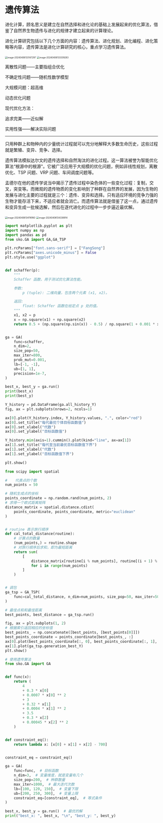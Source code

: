 # 遗传算法

进化计算，顾名思义是建立在自然选择和进化论的基础上发展起来的优化算法，借鉴了自然界生物遗传与进化的规律才建立起来的计算理论。

进化计算研究包括以下几个方面的内容：遗传算法、进化规划、进化编程、进化策略等内容，遗传算法是进化计算研究的核心，重点学习遗传算法。

<img src="https://leafalice-image.oss-cn-hangzhou.aliyuncs.com/img/2024-04-06%2Fe20dea473306705f7b4dcfb7b0e8fd46--44e3--image-20240406133147297.png" alt="image-20240406133147297" style="zoom:50%;" />

<img src="https://leafalice-image.oss-cn-hangzhou.aliyuncs.com/img/2024-04-06%2Ff3df7f0a7511fec7f092bd811b79de56--96fe--image-20240406133339283.png" alt="image-20240406133339283" style="zoom:50%;" />

离散性问题——主要指组合优化

不确定性问题——随机性数学模型

大规模问题：超高维

动态优化问题

现代优化方法：

追求完美——近似解

实用性强——解决实际问题

---

只用种群上和物种内的少量统计过程就可以充分地解释大多数生命历史，这些过程就是繁殖、变异、竞争、选择。

遗传算法模拟达尔文的遗传选择和自然淘汰的进化过程。这一算法被誉为智能优化算法“根源中的根源"。它被广泛应用于大规模的优化问题，例如非线性规划，离散优化、TSP 问题、VRP 问题、车间调度问题等。

孟德尔在他的遗传学说当中揭示了遗传过程中染色体的一些变化过程：复制，交叉，突变等。而微观的遗传物质的变化影响到了种群在自然界的发展，因为生物的发展与进化主要的过程就是三个：遗传、变异和选择。只有适应环境的竞争力强的生物才能存活下来，不适应者就会消亡。而遗传算法就是借鉴了这一点，通过遗传和变异生成一批候选解，然后在逐代进化的过程中一步步逼近最优解。

<img src="https://leafalice-image.oss-cn-hangzhou.aliyuncs.com/img/2024-04-06%2Fd4d22ec3ab5f1ea9583b465afc632fcf--7bc5--image-20240406134116160.png" alt="image-20240406134116160" style="zoom:50%;" />

<img src="https://leafalice-image.oss-cn-hangzhou.aliyuncs.com/img/2024-04-06%2F003c8c9051a9f0c7326857c2d3e341ea--326a--image-20240406134338914.png" alt="image-20240406134338914" style="zoom:50%;" />

```python
import matplotlib.pyplot as plt
import numpy as np
import pandas as pd
from sko.GA import GA,GA_TSP

plt.rcParams["font.sans-serif"] = ["FangSong"]
plt.rcParams["axes.unicode_minus"] = False
plt.style.use("ggplot")


def schaffer(p):
    """
    Schaffer 函数，用于测试优化算法性能。

    参数:
        p (tuple): 二维向量，包含两个元素 (x1, x2)。

    返回:
        float: Schaffer 函数在给定点 p 处的值。
    """
    x1, x2 = p
    x = np.square(x1) + np.square(x2)
    return 0.5 + (np.square(np.sin(x)) - 0.5) / np.square(1 + 0.001 * x)


ga = GA(
    func=schaffer,
    n_dim=2,
    size_pop=50,
    max_iter=800,
    prob_mut=0.001,
    lb=[-1, -1],
    ub=[1, 1],
    precision=1e-7,
)

best_x, best_y = ga.run()
print(best_x)
print(best_y)

Y_history = pd.DataFrame(ga.all_history_Y)
fig, ax = plt.subplots(nrows=2, ncols=1)

ax[0].plot(Y_history.index, Y_history.values, ".", color="red")
ax[0].set_title("每代最优个体目标函数值")
ax[0].set_xlabel("代数")
ax[0].set_ylabel("目标函数值")

Y_history.min(axis=1).cummin().plot(kind="line", ax=ax[1])
ax[1].set_title("每代至当前最优目标函数值下界")
ax[1].set_xlabel("代数")
ax[1].set_ylabel("目标函数值下界")

plt.show()
```

```python
from scipy import spatial

# 　 代表点的个数
num_points = 50

# 随机生成点的坐标
points_coordinate = np.random.rand(num_points, 2)
# 求得一个欧式距离矩阵
distance_matrix = spatial.distance.cdist(
    points_coordinate, points_coordinate, metric="euclidean"
)


# routine 表示旅行顺序
def cal_total_distance(routine):
    # 计算点的数量
    (num_points,) = routine.shape
    # 对旅行顺序后求和，即为最短距离
    return sum(
        [
            distance_matrix[routine[i % num_points], routine[(i + 1) % num_points]]
            for i in range(num_points)
        ]
    )


# 调包
ga_tsp = GA_TSP(
    func=cal_total_distance, n_dim=num_points, size_pop=50, max_iter=500, prob_mut=1
)

# 最佳点和和最佳距离
best_points, best_distance = ga_tsp.run()

fig, ax = plt.subplots(1, 2)
# 根据索引返回相应的坐标值
best_points_ = np.concatenate([best_points, [best_points[0]]])
best_points_coordinate = points_coordinate[best_points_, :]
ax[0].plot(best_points_coordinate[:, 0], best_points_coordinate[:, 1], "o-")
ax[1].plot(ga_tsp.generation_best_Y)
plt.show()
```

```python
# 使用遗传算法
from sko.GA import GA


def func(x):
    return (
        4
        + 0.3 * x[0]
        + 0.0007 * x[0] ** 2
        + 3
        + 0.32 * x[1]
        + 0.0004 * x[1] ** 2
        + 3.5
        + 0.3 * x[2]
        + 0.00045 * x[2] ** 2
    )


def constraint_eq():
    return lambda x: [x[0] + x[1] + x[2] - 700]


constraint_eq = constraint_eq()

ga = GA(
    func=func,  # 目标函数
    n_dim=3,  # 变量维度，就是变量有几个
    size_pop=200,  # 种群数量
    max_iter=1000,  # 最大迭代次数
    lb=[100, 120, 150],  # 变量下限
    ub=[200, 250, 300],  # 变量上限
    constraint_eq=[constraint_eq],  # 等式条件
)

best_x, best_y = ga.run()  # 最优的解
print("best_x: ", best_x, "\n", "best_y: ", best_y)
```
